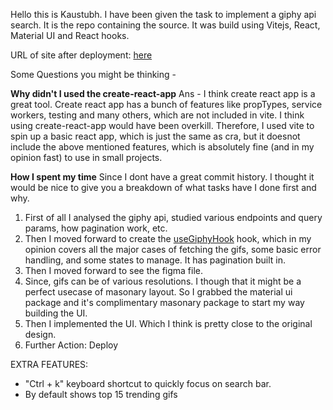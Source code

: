 Hello this is Kaustubh. I have been given the task to implement a giphy api search. It is the repo containing the source. It was build using Vitejs, React, Material UI and React hooks.

URL of site after deployment: [here](https://kaustubh-giphy-demo.netlify.app/)

Some Questions you might be thinking -

**Why didn't I used the create-react-app**
Ans - I think create react app is a great tool. Create react app has a bunch of features like propTypes, service workers, testing and many others, which are not included in vite. I think using create-react-app would have been overkill. Therefore, I used vite to spin up a basic react app, which is just the same as cra, but it doesnot include the above mentioned features, which is absolutely fine (and in my opinion fast) to use in small projects. 


**How I spent my time**
Since I dont have a great commit history. I thought it would be nice to give you a breakdown of what tasks have I done first and why.

1. First of all I analysed the giphy api, studied various endpoints and query params, how pagination work, etc.
2. Then I moved forward to create the [useGiphyHook]('./hooks/useGiphyHooks.js') hook, which in my opinion covers all the major cases of fetching the gifs, some basic error handling, and some states to manage. It has pagination built in.
3. Then I moved forward to see the figma file. 
4. Since, gifs can be of various resolutions. I though that it might be a perfect usecase of masonary layout. So I grabbed the material ui package and it's complimentary masonary package to start my way building the UI.
5. Then I implemented the UI. Which I think is pretty close to the original design. 
6. Further Action: Deploy

EXTRA FEATURES:
- "Ctrl + k" keyboard shortcut to quickly focus on search bar.
-  By default shows top 15 trending gifs
